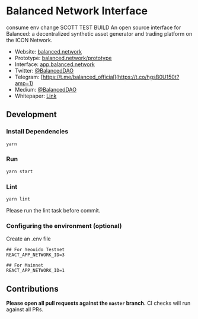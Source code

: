 # Balanced Network Interface

consume env change
SCOTT TEST BUILD
An open source interface for Balanced: a decentralized synthetic asset generator and trading platform on the ICON Network.

- Website: [balanced.network](https://balanced.network/)
- Prototype: [balanced.network/prototype](https://balanced.network/prototype)
- Interface: [app.balanced.network](https://app.balanced.network/)
- Twitter: [@BalancedDAO](https://twitter.com/BalancedDAO)
- Telegram: [https://t.me/balanced_official](https://t.co/hgsB0U150t?amp=1)
- Medium: [@BalancedDAO](https://balanceddao.medium.com/)
- Whitepaper: [Link](https://balanced.network/resources/latest-white-paper.pdf)

## Development

### Install Dependencies

```bash
yarn
```

### Run

```bash
yarn start
```

### Lint

```bash
yarn lint
```

Please run the lint task before commit.

### Configuring the environment (optional)

Create an .env file

```
## For Yeouido Testnet
REACT_APP_NETWORK_ID=3

## For Mainnet
REACT_APP_NETWORK_ID=1
```

## Contributions

**Please open all pull requests against the `master` branch.**
CI checks will run against all PRs.
